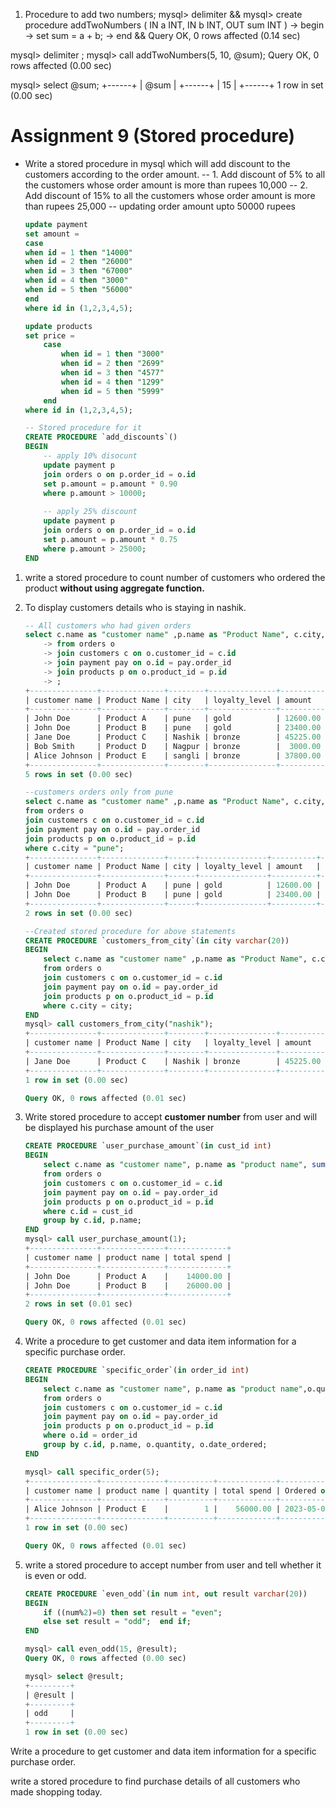 1. Procedure to add two numbers;
mysql> delimiter &&
mysql> create procedure addTwoNumbers ( IN a INT, IN b INT, OUT sum INT )
    -> begin
    -> set sum = a + b;
    -> end &&
Query OK, 0 rows affected (0.14 sec)

mysql> delimiter ;
mysql> call addTwoNumbers(5, 10, @sum);
Query OK, 0 rows affected (0.00 sec)

mysql> select @sum;
+------+
| @sum |
+------+
|   15 |
+------+
1 row in set (0.00 sec)
# Assignment 9 (Stored procedure)

- Write a stored procedure in mysql which will add discount to the customers according to the order amount.
-- 1. Add discount of 5% to all the customers whose order amount is more than rupees 10,000
-- 2. Add discount of 15% to all the customers whose order amount is more than rupees 25,000
-- updating order amount upto 50000 rupees
    
    ```sql
    update payment
    set amount =
    case
    when id = 1 then "14000"
    when id = 2 then "26000"
    when id = 3 then "67000"
    when id = 4 then "3000"
    when id = 5 then "56000"
    end
    where id in (1,2,3,4,5);
    
    update products
    set price =
    	case
    		when id = 1 then "3000"
    		when id = 2 then "2699"
    		when id = 3 then "4577"
    		when id = 4 then "1299"
    		when id = 5 then "5999"
    	end
    where id in (1,2,3,4,5);
    
    -- Stored procedure for it
    CREATE PROCEDURE `add_discounts`()
    BEGIN
    	-- apply 10% disocunt
    	update payment p
        join orders o on p.order_id = o.id
        set p.amount = p.amount * 0.90
        where p.amount > 10000;
        
        -- apply 25% discount
        update payment p
        join orders o on p.order_id = o.id
        set p.amount = p.amount * 0.75
        where p.amount > 25000;
    END
    ```
    
1. write a stored procedure to count number of customers who ordered the product **without using aggregate function.**
2. To display customers details who is staying in nashik.
    
    ```sql
    -- All customers who had given orders
    select c.name as "customer name" ,p.name as "Product Name", c.city,  c.loyalty_level,  pay.amount, o.date_ordered
        -> from orders o
        -> join customers c on o.customer_id = c.id
        -> join payment pay on o.id = pay.order_id
        -> join products p on o.product_id = p.id
        -> ;
    +---------------+--------------+--------+---------------+----------+--------------+
    | customer name | Product Name | city   | loyalty_level | amount   | date_ordered |
    +---------------+--------------+--------+---------------+----------+--------------+
    | John Doe      | Product A    | pune   | gold          | 12600.00 | 2023-05-01   |
    | John Doe      | Product B    | pune   | gold          | 23400.00 | 2023-05-02   |
    | Jane Doe      | Product C    | Nashik | bronze        | 45225.00 | 2023-05-03   |
    | Bob Smith     | Product D    | Nagpur | bronze        |  3000.00 | 2023-05-04   |
    | Alice Johnson | Product E    | sangli | bronze        | 37800.00 | 2023-05-05   |
    +---------------+--------------+--------+---------------+----------+--------------+
    5 rows in set (0.00 sec)
    
    --customers orders only from pune
    select c.name as "customer name" ,p.name as "Product Name", c.city,  c.loyalty_level,  pay.amount, o.date_ordered
    from orders o
    join customers c on o.customer_id = c.id
    join payment pay on o.id = pay.order_id
    join products p on o.product_id = p.id
    where c.city = "pune";
    +---------------+--------------+------+---------------+----------+--------------+
    | customer name | Product Name | city | loyalty_level | amount   | date_ordered |
    +---------------+--------------+------+---------------+----------+--------------+
    | John Doe      | Product A    | pune | gold          | 12600.00 | 2023-05-01   |
    | John Doe      | Product B    | pune | gold          | 23400.00 | 2023-05-02   |
    +---------------+--------------+------+---------------+----------+--------------+
    2 rows in set (0.00 sec)
    
    --Created stored procedure for above statements
    CREATE PROCEDURE `customers_from_city`(in city varchar(20))
    BEGIN
    	select c.name as "customer name" ,p.name as "Product Name", c.city,  c.loyalty_level,  pay.amount, o.date_ordered
    	from orders o
    	join customers c on o.customer_id = c.id
    	join payment pay on o.id = pay.order_id
    	join products p on o.product_id = p.id
    	where c.city = city;
    END
    mysql> call customers_from_city("nashik");
    +---------------+--------------+--------+---------------+----------+--------------+
    | customer name | Product Name | city   | loyalty_level | amount   | date_ordered |
    +---------------+--------------+--------+---------------+----------+--------------+
    | Jane Doe      | Product C    | Nashik | bronze        | 45225.00 | 2023-05-03   |
    +---------------+--------------+--------+---------------+----------+--------------+
    1 row in set (0.00 sec)
    
    Query OK, 0 rows affected (0.01 sec)
    ```
    
3. Write stored procedure to accept **customer number** from user and will be displayed his purchase amount of the user
    
    ```sql
    CREATE PROCEDURE `user_purchase_amount`(in cust_id int)
    BEGIN
    	select c.name as "customer name", p.name as "product name", sum(pay.amount) as "total spend"
    	from orders o
    	join customers c on o.customer_id = c.id
    	join payment pay on o.id = pay.order_id
    	join products p on o.product_id = p.id
    	where c.id = cust_id
    	group by c.id, p.name;
    END
    mysql> call user_purchase_amount(1);
    +---------------+--------------+-------------+
    | customer name | product name | total spend |
    +---------------+--------------+-------------+
    | John Doe      | Product A    |    14000.00 |
    | John Doe      | Product B    |    26000.00 |
    +---------------+--------------+-------------+
    2 rows in set (0.01 sec)
    
    Query OK, 0 rows affected (0.01 sec)
    ```
    
4. Write a procedure to get customer and data item information for a specific purchase order.
    
    ```sql
    CREATE PROCEDURE `specific_order`(in order_id int)
    BEGIN
    	select c.name as "customer name", p.name as "product name",o.quantity, sum(pay.amount) as "total spend", o.date_ordered as "Ordered on"
    	from orders o
    	join customers c on o.customer_id = c.id
    	join payment pay on o.id = pay.order_id
    	join products p on o.product_id = p.id
    	where o.id = order_id
    	group by c.id, p.name, o.quantity, o.date_ordered;
    END
    
    mysql> call specific_order(5);
    +---------------+--------------+----------+-------------+------------+
    | customer name | product name | quantity | total spend | Ordered on |
    +---------------+--------------+----------+-------------+------------+
    | Alice Johnson | Product E    |        1 |    56000.00 | 2023-05-05 |
    +---------------+--------------+----------+-------------+------------+
    1 row in set (0.00 sec)
    
    Query OK, 0 rows affected (0.01 sec)
    ```
    
5. write a stored procedure to accept number from user and tell whether it is even or odd.
    
    ```sql
    CREATE PROCEDURE `even_odd`(in num int, out result varchar(20))
    BEGIN
    	if ((num%2)=0) then set result = "even"; 
        else set result = "odd";  end if;
    END
    
    mysql> call even_odd(15, @result);
    Query OK, 0 rows affected (0.00 sec)
    
    mysql> select @result;
    +---------+
    | @result |
    +---------+
    | odd     |
    +---------+
    1 row in set (0.00 sec)
    ```

Write a procedure to get customer and data item information for a specific purchase order.

write a stored procedure to find purchase details of all customers who made shopping today.







